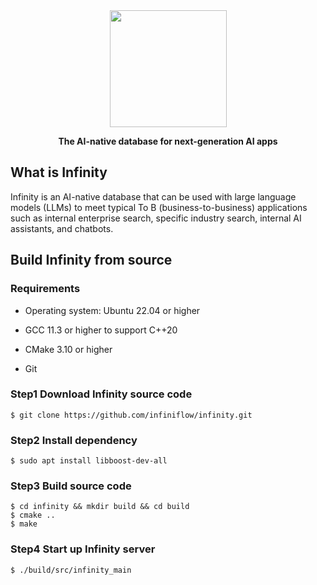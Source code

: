 <div align="center">
  <img width="187" src="https://user-images.githubusercontent.com/93570324/234292265-889228a8-7a68-4e2d-b891-f75262410af1.png"/>
</div>

<p align="center">
    <b>The AI-native database for next-generation AI apps</b>
</p>

## What is Infinity

Infinity is an AI-native database that can be used with large language models (LLMs) to meet typical To B (business-to-business) applications such as internal enterprise search, specific industry search, internal AI assistants, and chatbots. 


## Build Infinity from source
### Requirements

-   Operating system: Ubuntu 22.04 or higher

-   GCC 11.3 or higher to support C++20

-   CMake 3.10 or higher

-   Git

### Step1 Download Infinity source code

```shell
$ git clone https://github.com/infiniflow/infinity.git
```

### Step2 Install dependency

```shell
$ sudo apt install libboost-dev-all
```
### Step3 Build source code

```shell
$ cd infinity && mkdir build && cd build
$ cmake ..
$ make
```

### Step4 Start up Infinity server

```shell
$ ./build/src/infinity_main
```
